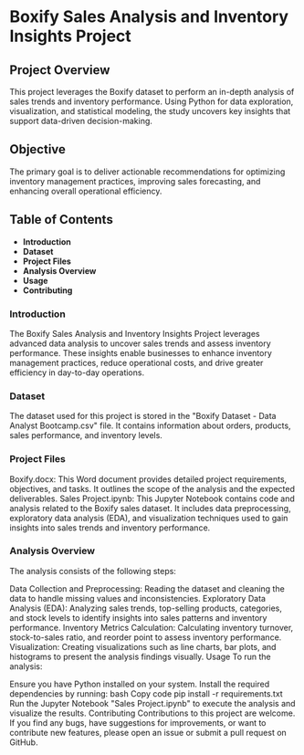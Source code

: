# Boxify Sales Analysis and Inventory Insights Project

## Project Overview

This project leverages the Boxify dataset to perform an in-depth analysis of sales trends and inventory performance. Using Python for data exploration, visualization, and statistical modeling, the study uncovers key insights that support data-driven decision-making.

## Objective
The primary goal is to deliver actionable recommendations for optimizing inventory management practices, improving sales forecasting, and enhancing overall operational efficiency.


## Table of Contents

- **Introduction**
- **Dataset**
- **Project Files**
- **Analysis Overview**
- **Usage**
- **Contributing**


### Introduction
The Boxify Sales Analysis and Inventory Insights Project leverages advanced data analysis to uncover sales trends and assess inventory performance. These insights enable businesses to enhance inventory management practices, reduce operational costs, and drive greater efficiency in day-to-day operations.

### Dataset
The dataset used for this project is stored in the "Boxify Dataset - Data Analyst Bootcamp.csv" file. It contains information about orders, products, sales performance, and inventory levels.

### Project Files
Boxify.docx: This Word document provides detailed project requirements, objectives, and tasks. It outlines the scope of the analysis and the expected deliverables.
Sales Project.ipynb: This Jupyter Notebook contains code and analysis related to the Boxify sales dataset. It includes data preprocessing, exploratory data analysis (EDA), and visualization techniques used to gain insights into sales trends and inventory performance.

### Analysis Overview
The analysis consists of the following steps:

Data Collection and Preprocessing: Reading the dataset and cleaning the data to handle missing values and inconsistencies.
Exploratory Data Analysis (EDA): Analyzing sales trends, top-selling products, categories, and stock levels to identify insights into sales patterns and inventory performance.
Inventory Metrics Calculation: Calculating inventory turnover, stock-to-sales ratio, and reorder point to assess inventory performance.
Visualization: Creating visualizations such as line charts, bar plots, and histograms to present the analysis findings visually.
Usage
To run the analysis:

Ensure you have Python installed on your system.
Install the required dependencies by running:
bash
Copy code
pip install -r requirements.txt
Run the Jupyter Notebook "Sales Project.ipynb" to execute the analysis and visualize the results.
Contributing
Contributions to this project are welcome. If you find any bugs, have suggestions for improvements, or want to contribute new features, please open an issue or submit a pull request on GitHub.
